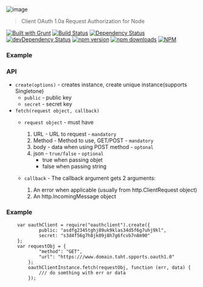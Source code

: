 ![image](https://cloud.githubusercontent.com/assets/5514007/11457050/1828d236-96a7-11e5-8a8a-d906cc339ec5.png)
> Client OAuth 1.0a Request Authorization for Node

[![Built with Grunt](https://cdn.gruntjs.com/builtwith.png)](http://gruntjs.com/)
[![Build Status](https://semaphoreci.com/api/v1/projects/90d69510-17be-4d6a-9fb7-8fdd8b04fb58/617490/badge.svg)](https://semaphoreci.com/omher/oauthclient)
[![Dependency Status](https://david-dm.org/OmerHerera/oauthclient.svg?theme=shields.io)](https://david-dm.org/OmerHerera/oauthclient)
[![devDependency Status](https://david-dm.org/OmerHerera/oauthclient/dev-status.svg?theme=shields.io)](https://david-dm.org/OmerHerera/oauthclient#info=devDependencies)
[![npm version](https://badge.fury.io/js/oauthclients.svg)](http://badge.fury.io/js/oauthclients)
[![npm downloads](https://img.shields.io/npm/dm/oauthclients.svg)](https://img.shields.io/npm/dm/oauthclients.svg)
[![NPM](https://nodei.co/npm/oauthclients.png)](https://nodei.co/npm/oauthclients/)


### Example

### API
* ```create(options)``` - creates instance, create unique instance(supports Singletone)
	*  	```public``` - public key
	*  	```secret``` - secret key
* ```fetch(request object, callback)``` 
	* ```request object``` - must have
		1. URL - URL to request - ```mandatory```
		2. Method - Method to use, GET/POST - ```mandatory```
		3. body - data when  using POST method - ```optonal```
		4. json - ```true/false``` - ```optional```
			* true when passing objet
			* false when passing string
			 
	* ```callback``` - The callback argument gets 2 arguments:
		1. An error when applicable (usually from http.ClientRequest object)
		2. An http.IncomingMessage object

### Example
```
	var oauthClient = require("oauthclient").create({
            public: "asdfg2345tghj89uk9klas34d5f6g7uhj9kl",
            secret: "s3d4f56g7h8jk09j8h7g6fcvb7n8m90"            
	};        
	var requestObj = {
            "method": "GET",
            "url": "https:///www.domain.taht.spports.oauth1.0"
        };
        oauthClientInstance.fetch(requestObj, function (err, data) {
        	/// do somthing with err or data
        });
	
```